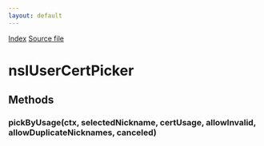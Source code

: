 ```yaml
---
layout: default
---
```

<div id='links'><a href="../index.html">Index</a>
<a href="http://dxr.mozilla.org/mozilla-central/source/security/manager/ssl/public/nsIUserCertPicker.idl">Source file</a>
</div>

# nsIUserCertPicker #

## Methods ##

### pickByUsage(ctx, selectedNickname, certUsage, allowInvalid, allowDuplicateNicknames, canceled) ###
